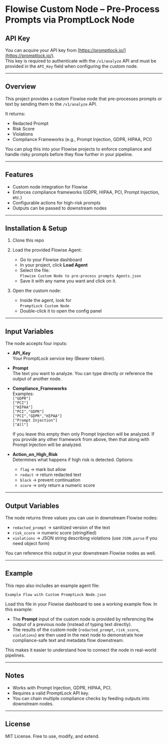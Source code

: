 # Flowise Custom Node – Pre-Process Prompts via PromptLock Node

## API Key

You can acquire your API key from [https://promptlock.io/](https://promptlock.io/).  
This key is required to authenticate with the `/v1/analyze` API and must be provided in the `API_Key` field when configuring the custom node.

---

## Overview

This project provides a custom Flowise node that pre-processes prompts or text by sending them to the `/v1/analyze` API.  

It returns:
- Redacted Prompt  
- Risk Score  
- Violations  
- Compliance Frameworks (e.g., Prompt Injection, GDPR, HIPAA, PCI)  

You can plug this into your Flowise projects to enforce compliance and handle risky prompts before they flow further in your pipeline.

---

## Features

- Custom node integration for Flowise  
- Enforces compliance frameworks (GDPR, HIPAA, PCI, Prompt Injection, etc.)  
- Configurable actions for high-risk prompts  
- Outputs can be passed to downstream nodes  

---

## Installation & Setup

1. Clone this repo  

2. Load the provided Flowise Agent:  
   - Go to your Flowise dashboard  
   - In your project, click **Load Agent**  
   - Select the file:  
     `Flowise Custom Node to pre-process prompts Agents.json`  
   - Save it with any name you want and click on it.  

3. Open the custom node:  
   - Inside the agent, look for  
     `PromptLock Custom Node`  
   - Double-click it to open the config panel  

---

## Input Variables

The node accepts four inputs:

- **API_Key**  
  Your PromptLock service key (Bearer token).

- **Prompt**  
  The text you want to analyze. You can type directly or reference the output of another node.

- **Compliance_Frameworks**  
  Examples:  
  `["GDPR"]`  
  `["PCI"]`  
  `["HIPAA"]`  
  `["PCI","GDPR"]`  
  `["PCI","GDPR","HIPAA"]`  
  `["Prompt Injection"]`  
  `["All"]`  

  If you leave this empty then only Prompt Injection will be analyzed. If you provide any other framework from above, then that along with Prompt Injection will be analyzed.

- **Action_on_High_Risk**  
  Determines what happens if high risk is detected. Options:  
  - `flag` → mark but allow  
  - `redact` → return redacted text  
  - `block` → prevent continuation  
  - `score` → only return a numeric score  

---

## Output Variables

The node returns three values you can use in downstream Flowise nodes:

- `redacted_prompt` → sanitized version of the text  
- `risk_score` → numeric score (stringified)  
- `violations` → JSON string describing violations (use `JSON.parse` if you need object form)  

You can reference this output in your downstream Flowise nodes as well.  

---

## Example

This repo also includes an example agent file:  

`Example Flow with Custom PromptLock Node.json`  

Load this file in your Flowise dashboard to see a working example flow. In this example:

- The **Prompt** input of the custom node is provided by referencing the output of a previous node (instead of typing text directly).  
- The results of the custom node (`redacted_prompt`, `risk_score`, `violations`) are then used in the next node to demonstrate how compliance-safe text and metadata flow downstream.  

This makes it easier to understand how to connect the node in real-world pipelines.

---

## Notes

- Works with Prompt Injection, GDPR, HIPAA, PCI.  
- Requires a valid PromptLock API key.  
- You can chain multiple compliance checks by feeding outputs into downstream nodes.  

---

## License

MIT License. Free to use, modify, and extend.  
